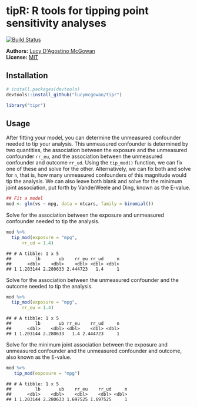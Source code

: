 
<!-- README.md is generated from README.Rmd. Please edit that file -->
tipR: R tools for tipping point sensitivity analyses
====================================================

[![Build Status](https://travis-ci.org/LucyMcGowan/tipr.svg?branch=master)](https://travis-ci.org/LucyMcGowan/tipr)

**Authors:** [Lucy D'Agostino McGowan](http://www.lucymcgowan.com)<br/> **License:** [MIT](https://opensource.org/licenses/MIT)

Installation
------------

``` r
# install.packages(devtools)
devtools::install_github("lucymcgowan/tipr")
```

``` r
library("tipr")
```

Usage
-----

After fitting your model, you can determine the unmeasured confounder needed to tip your analysis. This unmeasured confounder is determined by two quantities, the association between the exposure and the unmeasured confounder `rr_eu`, and the association between the unmeasured confounder and outcome `rr_ud`. Using the `tip_mod()` function, we can fix one of these and solve for the other. Alternatively, we can fix both and solve for `n`, that is, how many unmeasured confounders of this magnitude would tip the analysis. We can also leave both blank and solve for the minimum joint association, put forth by VanderWeele and Ding, known as the E-value.

``` r
## Fit a model
mod <- glm(vs ~ mpg, data = mtcars, family = binomial())
```

Solve for the association between the exposure and unmeasured confounder needed to tip the analysis.

``` r
mod %>%
  tip_mod(exposure = "mpg",
      rr_ud = 1.4)
```

    ## # A tibble: 1 x 5
    ##         lb       ub    rr_eu rr_ud     n
    ##      <dbl>    <dbl>    <dbl> <dbl> <dbl>
    ## 1 1.203144 2.280633 2.444723   1.4     1

Solve for the association between the unmeasured confounder and the outcome needed to tip the analysis.

``` r
mod %>%
  tip_mod(exposure = "mpg",
      rr_eu = 1.4)
```

    ## # A tibble: 1 x 5
    ##         lb       ub rr_eu    rr_ud     n
    ##      <dbl>    <dbl> <dbl>    <dbl> <dbl>
    ## 1 1.203144 2.280633   1.4 2.444723     1

Solve for the minimum joint association between the exposure and unmeasured confounder and the unmeasured confounder and outcome, also known as the E-value.

``` r
mod %>%
   tip_mod(exposure = "mpg")
```

    ## # A tibble: 1 x 5
    ##         lb       ub    rr_eu    rr_ud     n
    ##      <dbl>    <dbl>    <dbl>    <dbl> <dbl>
    ## 1 1.203144 2.280633 1.697525 1.697525     1

